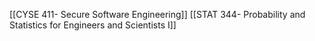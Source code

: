 [[CYSE 411- Secure Software Engineering]]
[[STAT 344- Probability and Statistics for Engineers and Scientists I]]